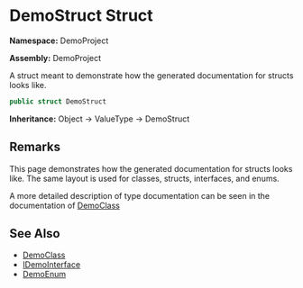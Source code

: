 # DemoStruct Struct

**Namespace:** DemoProject

**Assembly:** DemoProject

A struct meant to demonstrate how the generated documentation for structs looks like.

```csharp
public struct DemoStruct
```

**Inheritance:** Object → ValueType → DemoStruct

## Remarks

This page demonstrates how the generated documentation for structs looks like. The same layout is used for classes, structs, interfaces, and enums.

A more detailed description of type documentation can be seen in the documentation of [DemoClass](../DemoClass/Type.md)

## See Also

- [DemoClass](../DemoClass/Type.md)
- [IDemoInterface](../IDemoInterface/Type.md)
- [DemoEnum](../DemoEnum/Type.md)
